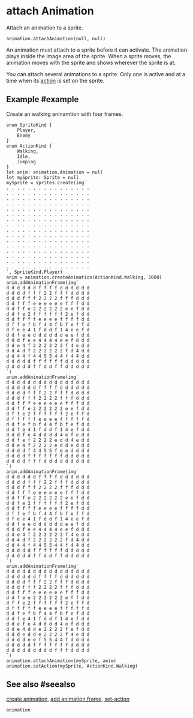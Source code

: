 # attach Animation

Attach an animation to a sprite.

```sig
animation.attachAnimation(null, null)
```

An animation must attach to a sprite before it can activate. The animation plays inside the image area of the sprite. When a sprite moves, the animation moves with the sprite and shows wherever the sprite is at.

You can attach several animations to a sprite. Only one is active and at a time when its [action](/reference/animation/set-action) is set on the sprite.

## Example #example

Create an walking aninamtion with four frames.

```blocks
enum SpriteKind {
    Player,
    Enemy
}
enum ActionKind {
    Walking,
    Idle,
    Jumping
}
let anim: animation.Animation = null
let mySprite: Sprite = null
mySprite = sprites.create(img`
. . . . . . . . . . . . . . . . 
. . . . . . . . . . . . . . . . 
. . . . . . . . . . . . . . . . 
. . . . . . . . . . . . . . . . 
. . . . . . . . . . . . . . . . 
. . . . . . . . . . . . . . . . 
. . . . . . . . . . . . . . . . 
. . . . . . . . . . . . . . . . 
. . . . . . . . . . . . . . . . 
. . . . . . . . . . . . . . . . 
. . . . . . . . . . . . . . . . 
. . . . . . . . . . . . . . . . 
. . . . . . . . . . . . . . . . 
. . . . . . . . . . . . . . . . 
. . . . . . . . . . . . . . . . 
. . . . . . . . . . . . . . . . 
`, SpriteKind.Player)
anim = animation.createAnimation(ActionKind.Walking, 1000)
anim.addAnimationFrame(img`
d d d d d d f f f f d d d d d d 
d d d d f f f 2 2 f f f d d d d 
d d d f f f 2 2 2 2 f f f d d d 
d d f f f e e e e e e f f f d d 
d d f f e 2 2 2 2 2 2 e e f d d 
d d f e 2 f f f f f f 2 e f d d 
d d f f f f e e e e f f f f d d 
d f f e f b f 4 4 f b f e f f d 
d f e e 4 1 f d d f 1 4 e e f d 
d d f e e d d d d d d e e f d d 
d d d f e e 4 4 4 4 e e f d d d 
d d e 4 f 2 2 2 2 2 2 f 4 e d d 
d d 4 d f 2 2 2 2 2 2 f d 4 d d 
d d 4 4 f 4 4 5 5 4 4 f 4 4 d d 
d d d d d f f f f f f d d d d d 
d d d d d f f d d f f d d d d d 
`)
anim.addAnimationFrame(img`
d d d d d d d d d d d d d d d d 
d d d d d d f f f f d d d d d d 
d d d d f f f 2 2 f f f d d d d 
d d d f f f 2 2 2 2 f f f d d d 
d d f f f e e e e e e f f f d d 
d d f f e 2 2 2 2 2 2 e e f d d 
d f f e 2 f f f f f f 2 e f f d 
d f f f f f e e e e f f f f f d 
d d f e f b f 4 4 f b f e f d d 
d d f e 4 1 f d d f 1 4 e f d d 
d d d f e 4 d d d d 4 e f e d d 
d d f e f 2 2 2 2 e d d 4 e d d 
d d e 4 f 2 2 2 2 e d d e d d d 
d d d d f 4 4 5 5 f e e d d d d 
d d d d f f f f f f f d d d d d 
d d d d f f f d d d d d d d d d 
`)
anim.addAnimationFrame(img`
d d d d d d f f f f d d d d d d 
d d d d f f f 2 2 f f f d d d d 
d d d f f f 2 2 2 2 f f f d d d 
d d f f f e e e e e e f f f d d 
d d f f e 2 2 2 2 2 2 e e f d d 
d d f e 2 f f f f f f 2 e f d d 
d d f f f f e e e e f f f f d d 
d f f e f b f 4 4 f b f e f f d 
d f e e 4 1 f d d f 1 4 e e f d 
d d f e e d d d d d d e e f d d 
d d d f e e 4 4 4 4 e e f d d d 
d d e 4 f 2 2 2 2 2 2 f 4 e d d 
d d 4 d f 2 2 2 2 2 2 f d 4 d d 
d d 4 4 f 4 4 5 5 4 4 f 4 4 d d 
d d d d d f f f f f f d d d d d 
d d d d d f f d d f f d d d d d 
`)
anim.addAnimationFrame(img`
d d d d d d d d d d d d d d d d 
d d d d d d f f f f d d d d d d 
d d d d f f f 2 2 f f f d d d d 
d d d f f f 2 2 2 2 f f f d d d 
d d f f f e e e e e e f f f d d 
d d f e e 2 2 2 2 2 2 e f f d d 
d f f e 2 f f f f f f 2 e f f d 
d f f f f f e e e e f f f f f d 
d d f e f b f 4 4 f b f e f d d 
d d f e 4 1 f d d f 1 4 e f d d 
d d e f e 4 d d d d 4 e f d d d 
d d e 4 d d e 2 2 2 2 f e f d d 
d d d e d d e 2 2 2 2 f 4 e d d 
d d d d e e f 5 5 4 4 f d d d d 
d d d d d f f f f f f f d d d d 
d d d d d d d d d f f f d d d d 
`)
animation.attachAnimation(mySprite, anim)
animation.setAction(mySprite, ActionKind.Walking)
```

## See also #seealso

[create animation](/reference/animation/add-animation-frame),
[add animation frame](/reference/animation/add-animation-frame),
[set-action](/reference/animation/set-action)

```package
animation
```
